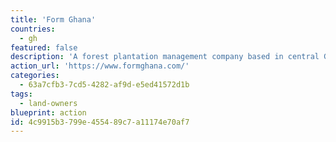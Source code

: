 ```yaml
---
title: 'Form Ghana'
countries:
  - gh
featured: false
description: 'A forest plantation management company based in central Ghana that provides services in the field of reforestation of degraded Forest Reserves and plantation management.'
action_url: 'https://www.formghana.com/'
categories:
  - 63a7cfb3-7cd5-4282-af9d-e5ed41572d1b
tags:
  - land-owners
blueprint: action
id: 4c9915b3-799e-4554-89c7-a11174e70af7
---
```

